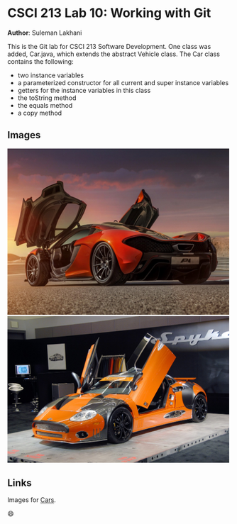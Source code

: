 # CSCI 213 Lab 10: Working with Git

**Author**: Suleman Lakhani

This is the Git lab for CSCI 213 Software Development. One class was added, Car.java,
which extends the abstract Vehicle class. The Car class contains the following:
* two instance variables
* a parameterized constructor for all current and super instance variables
* getters for the instance variables in this class
* the toString method
* the equals method
* a copy method

## Images

<img src ="/images/Car.png" width = "500">

<img src ="/images/Car2.png" width = "500">

## Links

Images for [Cars](https://www.bing.com/images/search?q=cars).

:smile:

